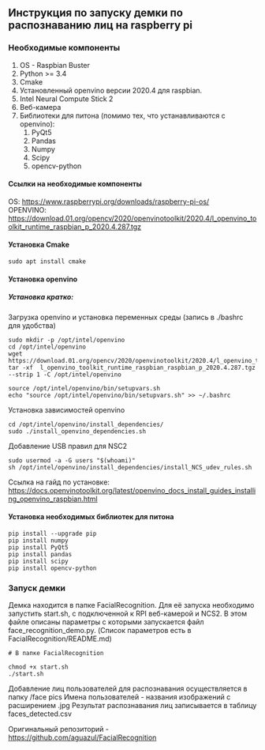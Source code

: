## Инструкция по запуску демки по распознаванию лиц на raspberry pi
### Необходимые компоненты
1. OS - Raspbian Buster
2. Python >= 3.4
3. Cmake
4. Установленный openvino версии 2020.4 для raspbian.
5. Intel Neural Compute Stick 2
6. Веб-камера
7. Библиотеки для питона (помимо тех, что устанавливаются с openvino):
    1. PyQt5
    2. Pandas
    3. Numpy
    4. Scipy
    5. opencv-python

#### Ссылки на необходимые компоненты
OS: https://www.raspberrypi.org/downloads/raspberry-pi-os/    
OPENVINO: https://download.01.org/opencv/2020/openvinotoolkit/2020.4/l_openvino_toolkit_runtime_raspbian_p_2020.4.287.tgz
#### Установка Cmake
```
sudo apt install cmake
```
#### Установка openvino

##### Установка кратко:
Загрузка openvino и установка переменных среды (запись в ./bashrc для удобства)
```
sudo mkdir -p /opt/intel/openvino
cd /opt/intel/openvino
wget https://download.01.org/opencv/2020/openvinotoolkit/2020.4/l_openvino_toolkit_runtime_raspbian_p_2020.4.287.tgz
tar -xf  l_openvino_toolkit_runtime_raspbian_raspbian_p_2020.4.287.tgz --strip 1 -C /opt/intel/openvino

source /opt/intel/openvino/bin/setupvars.sh
echo "source /opt/intel/openvino/bin/setupvars.sh" >> ~/.bashrc
```

Установка зависимостей openvino

```
cd /opt/intel/openvino/install_dependencies/
sudo ./install_openvino_dependencies.sh
```

Добавление USB правил для NSC2
```
sudo usermod -a -G users "$(whoami)"
sh /opt/intel/openvino/install_dependencies/install_NCS_udev_rules.sh
```

Ссылка на гайд по установке: https://docs.openvinotoolkit.org/latest/openvino_docs_install_guides_installing_openvino_raspbian.html

#### Установка необходимых библиотек для питона

```
pip install --upgrade pip
pip install numpy
pip install PyQt5
pip install pandas
pip install scipy
pip install opencv-python

```
### Запуск демки

Демка находится в папке FacialRecognition.
Для её запуска необходимо запустить start.sh, с подключенной к RPI веб-камерой и NCS2.
В этом файле описаны параметры с которыми запускается файл face_recognition_demo.py. (Список параметров есть в FacialRecognition/README.md)

```
# В папке FacialRecognition

chmod +x start.sh
./start.sh

```

Добавление лиц пользователей для распознавания осуществляется в папку /face pics
Имена пользователей - названия изображений с расширением .jpg
Результат распознавания лиц записывается в таблицу faces_detected.csv

Оригинальный репозиторий - https://github.com/aguazul/FacialRecognition


